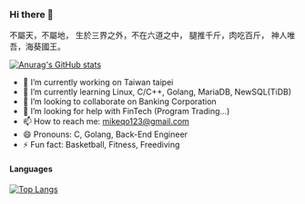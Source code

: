 ### Hi there 👋

不屬天，不屬地， 生於三界之外，不在六道之中， 腿推千斤，肉吃百斤， 神人唯吾，海葵國王。

[![Anurag's GitHub stats](https://github-readme-stats.vercel.app/api?username=mikeqoo1&count_private=true&show_icons=true&theme=graywhite)](https://github.com/anuraghazra/github-readme-stats)

- 🔭 I’m currently working on Taiwan taipei
- 🌱 I’m currently learning Linux, C/C++, Golang, MariaDB, NewSQL(TiDB)
- 👯 I’m looking to collaborate on Banking Corporation
- 🤔 I’m looking for help with FinTech (Program Trading...)
- 📫 How to reach me: <mikeqo123@gmail.com>
- 😄 Pronouns: C, Golang, Back-End Engineer
- ⚡ Fun fact: Basketball, Fitness, Freediving

#### Languages

[![Top Langs](https://github-readme-stats.vercel.app/api/top-langs/?username=mikeqoo1)](https://github.com/anuraghazra/github-readme-stats)

